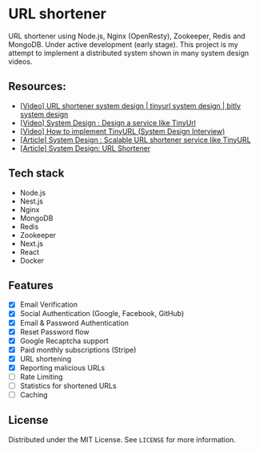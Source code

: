 # URL shortener
URL shortener using Node.js, Nginx (OpenResty), Zookeeper, Redis and MongoDB. Under active development (early stage). This project is my attempt to implement a distributed system shown in many system design videos.

## Resources:
- [[Video] URL shortener system design | tinyurl system design | bitly system design](https://www.youtube.com/watch?v=JQDHz72OA3c)
- [[Video] System Design : Design a service like TinyUrl](https://www.youtube.com/watch?v=fMZMm_0ZhK4)
- [[Video] How to implement TinyURL (System Design Interview)](https://www.youtube.com/watch?v=eCLqmPBIEYs)
- [[Article] System Design : Scalable URL shortener service like TinyURL](https://medium.com/@sandeep4.verma/system-design-scalable-url-shortener-service-like-tinyurl-106f30f23a82)
- [[Article] System Design: URL Shortener](https://dev.to/karanpratapsingh/system-design-url-shortener-10i5)

<!-- <img width="800" src="https://user-images.githubusercontent.com/43048524/207808313-00e73b70-32f6-4725-b7d1-75f960950aa8.jpg" alt="zookeeper giga chad" /> -->

## Tech stack
- Node.js
- Nest.js
- Nginx
- MongoDB
- Redis
- Zookeeper
- Next.js
- React
- Docker

## Features
- [x] Email Verification
- [x] Social Authentication (Google, Facebook, GitHub)
- [x] Email & Password Authentication
- [x] Reset Password flow
- [x] Google Recaptcha support
- [x] Paid monthly subscriptions (Stripe)
- [x] URL shortening
- [x] Reporting malicious URLs
- [ ] Rate Limiting
- [ ] Statistics for shortened URLs
- [ ] Caching

## License
Distributed under the MIT License. See `LICENSE` for more information.
